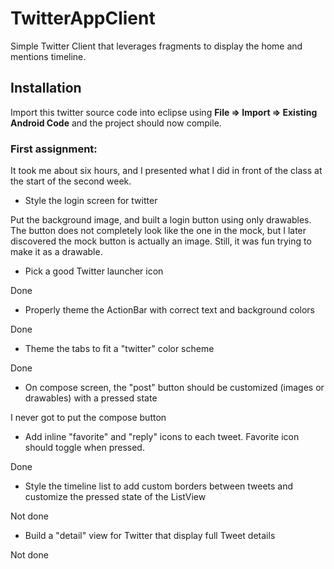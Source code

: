 TwitterAppClient
================

Simple Twitter Client that leverages fragments to display the home and mentions timeline.

## Installation

Import this twitter source code into eclipse using **File => Import => Existing Android Code** and the project should now compile.

### First assignment:

It took me about six hours, and I presented what I did in front of the class at the start of the second week.

- Style the login screen for twitter

Put the background image, and built a login button using only drawables. The button does not completely look like the one in the mock, but I later discovered the mock button is actually an image. Still, it was fun trying to make it as a drawable.

- Pick a good Twitter launcher icon

Done

- Properly theme the ActionBar with correct text and background colors

Done

- Theme the tabs to fit a "twitter" color scheme

Done

- On compose screen, the "post" button should be customized (images or drawables) with a pressed state

I never got to put the compose button

- Add inline "favorite" and "reply" icons to each tweet. Favorite icon should toggle when pressed.

Done

- Style the timeline list to add custom borders between tweets and customize the pressed state of the ListView

Not done

- Build a "detail" view for Twitter that display full Tweet details

Not done
